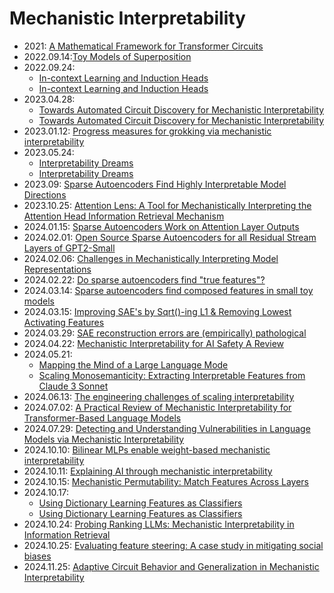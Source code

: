 # Mechanistic Interpretability

- 2021: [A Mathematical Framework for Transformer Circuits](https://transformer-circuits.pub/2021/framework/index.html)
- 2022.09.14:[Toy Models of Superposition](https://transformer-circuits.pub/2022/toy_model/index.html)
- 2022.09.24:
  - [In-context Learning and Induction Heads](https://transformer-circuits.pub/2022/in-context-learning-and-induction-heads/index.html)
  - [In-context Learning and Induction Heads](https://arxiv.org/abs/2209.11895)
- 2023.04.28:
  - [Towards Automated Circuit Discovery for Mechanistic Interpretability](https://proceedings.neurips.cc/paper_files/paper/2023/hash/34e1dbe95d34d7ebaf99b9bcaeb5b2be-Abstract-Conference.html)
  - [Towards Automated Circuit Discovery for Mechanistic Interpretability](https://arxiv.org/abs/2304.14997)
- 2023.01.12: [Progress measures for grokking via mechanistic interpretability](https://arxiv.org/abs/2301.05217)
- 2023.05.24:
  - [Interpretability Dreams](https://www.anthropic.com/research/interpretability-dreams)
  - [Interpretability Dreams](https://transformer-circuits.pub/2023/interpretability-dreams/index.html)
- 2023.09: [Sparse Autoencoders Find Highly Interpretable Model Directions](https://arxiv.org/pdf/2309.08600.pdf)
- 2023.10.25: [Attention Lens: A Tool for Mechanistically Interpreting the Attention Head Information Retrieval Mechanism](https://arxiv.org/abs/2310.16270)
- 2024.01.15: [Sparse Autoencoders Work on Attention Layer Outputs](https://www.lesswrong.com/posts/DtdzGwFh9dCfsekZZ/sparse-autoencoders-work-on-attention-layer-outputs)
- 2024.02.01: [Open Source Sparse Autoencoders for all Residual Stream Layers of GPT2-Small](https://www.lesswrong.com/posts/f9EgfLSurAiqRJySD/open-source-sparse-autoencoders-for-all-residual-stream)
- 2024.02.06: [Challenges in Mechanistically Interpreting Model Representations](https://arxiv.org/abs/2402.03855)
- 2024.02.22: [Do sparse autoencoders find "true features"?](https://www.lesswrong.com/posts/QoR8noAB3Mp2KBA4B/do-sparse-autoencoders-find-true-features)
- 2024.03.14: [Sparse autoencoders find composed features in small toy models](https://www.lesswrong.com/posts/a5wwqza2cY3W7L9cj/sparse-autoencoders-find-composed-features-in-small-toy)
- 2024.03.15: [Improving SAE's by Sqrt()-ing L1 & Removing Lowest Activating Features](https://www.lesswrong.com/posts/YiGs8qJ8aNBgwt2YN/improving-sae-s-by-sqrt-ing-l1-and-removing-lowest)
- 2024.03.29: [SAE reconstruction errors are (empirically) pathological](https://www.lesswrong.com/posts/rZPiuFxESMxCDHe4B/sae-reconstruction-errors-are-empirically-pathological)
- 2024.04.22: [Mechanistic Interpretability for AI Safety A Review](https://arxiv.org/abs/2404.14082)
- 2024.05.21:
  - [Mapping the Mind of a Large Language Mode](https://www.anthropic.com/research/mapping-mind-language-model)
  - [Scaling Monosemanticity: Extracting Interpretable Features from Claude 3 Sonnet](https://transformer-circuits.pub/2024/scaling-monosemanticity/index.html)
- 2024.06.13: [The engineering challenges of scaling interpretability](https://www.anthropic.com/research/engineering-challenges-interpretability)
- 2024.07.02: [A Practical Review of Mechanistic Interpretability for Transformer-Based Language Models](https://arxiv.org/abs/2407.02646)
- 2024.07.29: [Detecting and Understanding Vulnerabilities in Language Models via Mechanistic Interpretability](https://arxiv.org/abs/2407.19842)
- 2024.10.10: [Bilinear MLPs enable weight-based mechanistic interpretability](https://arxiv.org/abs/2410.08417)
- 2024.10.11: [Explaining AI through mechanistic interpretability](https://link.springer.com/article/10.1007/s13194-024-00614-4)
- 2024.10.15: [Mechanistic Permutability: Match Features Across Layers](https://arxiv.org/abs/2410.07656)
- 2024.10.17:
  - [Using Dictionary Learning Features as Classifiers](https://www.anthropic.com/research/features-as-classifiers)
  - [Using Dictionary Learning Features as Classifiers](https://transformer-circuits.pub/2024/features-as-classifiers/index.html)
- 2024.10.24: [Probing Ranking LLMs: Mechanistic Interpretability in Information Retrieval](https://arxiv.org/abs/2410.18527)
- 2024.10.25: [Evaluating feature steering: A case study in mitigating social biases](https://www.anthropic.com/research/evaluating-feature-steering)
- 2024.11.25: [Adaptive Circuit Behavior and Generalization in Mechanistic Interpretability](https://arxiv.org/abs/2411.16105)
